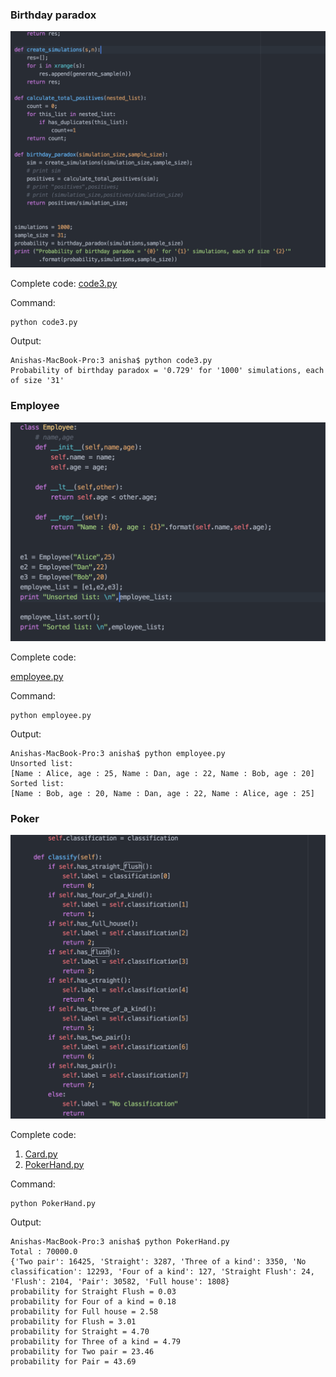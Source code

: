 ### Birthday paradox
![image](img/birthday_paradox.png)

Complete code:
[code3.py](code3.py) 

Command:
```
python code3.py

```

Output:
```
Anishas-MacBook-Pro:3 anisha$ python code3.py
Probability of birthday paradox = '0.729' for '1000' simulations, each of size '31'

```

### Employee
![](img/Employee.png)

Complete code:

[employee.py](employee.py)

Command:
```
python employee.py

```

Output:
```
Anishas-MacBook-Pro:3 anisha$ python employee.py
Unsorted list:
[Name : Alice, age : 25, Name : Dan, age : 22, Name : Bob, age : 20]
Sorted list:
[Name : Bob, age : 20, Name : Dan, age : 22, Name : Alice, age : 25]

```

### Poker
![](img/poker.png)

Complete code:

  1. [Card.py](Card.py)
  2. [PokerHand.py](PokerHand.py)

Command:
```unix
python PokerHand.py
```
Output:
```unix
Anishas-MacBook-Pro:3 anisha$ python PokerHand.py
Total : 70000.0
{'Two pair': 16425, 'Straight': 3287, 'Three of a kind': 3350, 'No classification': 12293, 'Four of a kind': 127, 'Straight Flush': 24, 'Flush': 2104, 'Pair': 30582, 'Full house': 1808}
probability for Straight Flush = 0.03
probability for Four of a kind = 0.18
probability for Full house = 2.58
probability for Flush = 3.01
probability for Straight = 4.70
probability for Three of a kind = 4.79
probability for Two pair = 23.46
probability for Pair = 43.69
```
